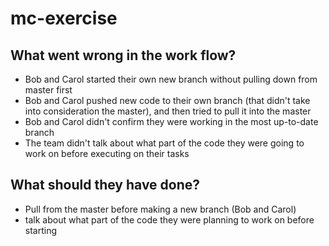 # mc-exercise

## What went wrong in the work flow?
- Bob and Carol started their own new branch without pulling down from master first
- Bob and Carol pushed new code to their own branch (that didn't take into consideration the master), and then tried to pull it into the master
- Bob and Carol didn't confirm they were working in the most up-to-date branch
- The team didn't talk about what part of the code they were going to work on before executing on their tasks

## What should they have done?
- Pull from the master before making a new branch (Bob and Carol)
- talk about what part of the code they were planning to work on before starting
